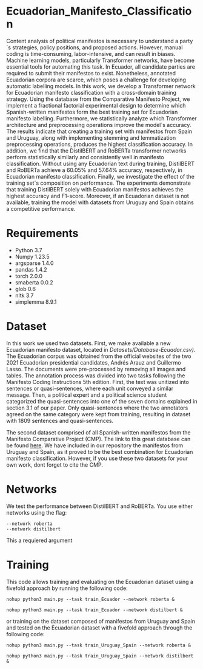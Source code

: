 # Ecuadorian_Manifesto_Classification
Content analysis of political manifestos is necessary to understand a party´s strategies, policy positions, and proposed actions. However, manual coding is time-consuming, labor-intensive, and can result in biases. Machine learning models, particularly Transformer networks, have become essential tools for automating this task. In Ecuador, all candidate parties are required to submit their manifestos to exist. Nonetheless, annotated Ecuadorian corpora are scarce, which poses a challenge for developing automatic labelling models. In this work, we develop a Transformer network for Ecuadorian manifesto classification with a cross-domain training strategy. Using the database from the Comparative Manifesto Project, we implement a fractional factorial experimental design to determine which Spanish-written manifestos form the best training set for Ecuadorian manifesto labelling. Furthermore, we statistically analyze which Transformer architecture and preprocessing operations improve the model´s accuracy. The results indicate that creating a training set with manifestos from Spain and Uruguay, along with implementing stemming and lemmatization preprocessing operations, produces the highest classification accuracy. In addition, we find that the DistilBERT and RoBERTa transformer networks perform statistically similarly and consistently well in manifesto classification. Without using any Ecuadorian text during training, DistilBERT and RoBERTa achieve a 60.05% and 57.64% accuracy, respectively, in Ecuadorian manifesto classification. Finally, we investigate the effect of the training set´s composition on performance. The experiments demonstrate that training DistilBERT solely with Ecuadorian manifestos achieves the highest accuracy and F1-score. Moreover, if an Ecuadorian dataset is not available, training the model with datasets from Uruguay and Spain obtains a competitive performance.

# Requirements
* Python 3.7
* Numpy 1.23.5
* argsparse 1.4.0
* pandas 1.4.2
* torch 2.0.0
* smaberta 0.0.2
* glob 0.6 
* nltk 3.7
* simplemma 8.9.1

# Dataset

In this work we used two datasets. First, we make available a new Ecuadorian manifesto dataset, located in *Datasets/Database-Ecuador.csv)*. The Ecuadorian corpus was obtained from the official websites of the two 2021 Ecuadorian presidential candidates, Andrés Arauz and Guillermo Lasso. The documents were pre-processed by removing all images and tables. The annotation process was divided into two tasks following the Manifesto Coding Instructions 5th edition. First, the text was unitized into sentences or quasi-sentences, where each unit conveyed a similar message. Then, a political expert and a political science student categorized the quasi-sentences into one of the seven domains explained in section 3.1 of our paper. Only quasi-sentences where the two annotators agreed on the same category were kept from training, resulting in dataset with 1809 sentences and quasi-sentences. 

The second dataset comprised of all Spanish-written manifestos from the Manifesto Comparative Project (CMP). The link to this great database can be found [here](https://manifesto-project.wzb.eu/). We have included in our repository the manifestos from Uruguay and Spain, as it proved to be the best combination for Ecuadorian manifesto classification. However, if you use these two datasets for your own work, dont forget to cite the CMP. 

# Networks 
We test the performance between DistilBERT and RoBERTa. You use either networks using the flag: 
```
--network roberta
--network distilbert
```
This a requiered argument
# Training 
This code allows training and evaluating on the Ecuadorian dataset using a fivefold approach by running the following code:  
```
nohup python3 main.py --task train_Ecuador --network roberta & 

nohup python3 main.py --task train_Ecuador --network distilbert & 
```
or training on the dataset composed of manifestos from Uruguay and Spain and tested on the Ecuadorian dataset with a fivefold approach through the following code: 
```
nohup python3 main.py --task train_Uruguay_Spain --network roberta & 

nohup python3 main.py --task train_Uruguay_Spain --network distilbert & 
```
